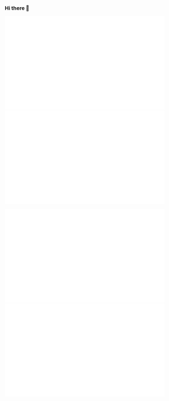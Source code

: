 ### Hi there 👋

![](https://raw.githubusercontent.com/mcxu/github-stats/master/generated/overview.svg#gh-dark-mode-only)
![](https://raw.githubusercontent.com/mcxu/github-stats/master/generated/overview.svg#gh-light-mode-only)

![](https://raw.githubusercontent.com/mcxu/github-stats/master/generated/languages.svg#gh-dark-mode-only)
![](https://raw.githubusercontent.com/mcxu/github-stats/master/generated/languages.svg#gh-light-mode-only)

<!--
**mcxu/mcxu** is a ✨ _special_ ✨ repository because its `README.md` (this file) appears on your GitHub profile.

Here are some ideas to get you started:

- 🔭 I’m currently working on ...
- 🌱 I’m currently learning ...
- 👯 I’m looking to collaborate on ...
- 🤔 I’m looking for help with ...
- 💬 Ask me about ...
- 📫 How to reach me: ...
- 😄 Pronouns: ...
- ⚡ Fun fact: ...
-->
